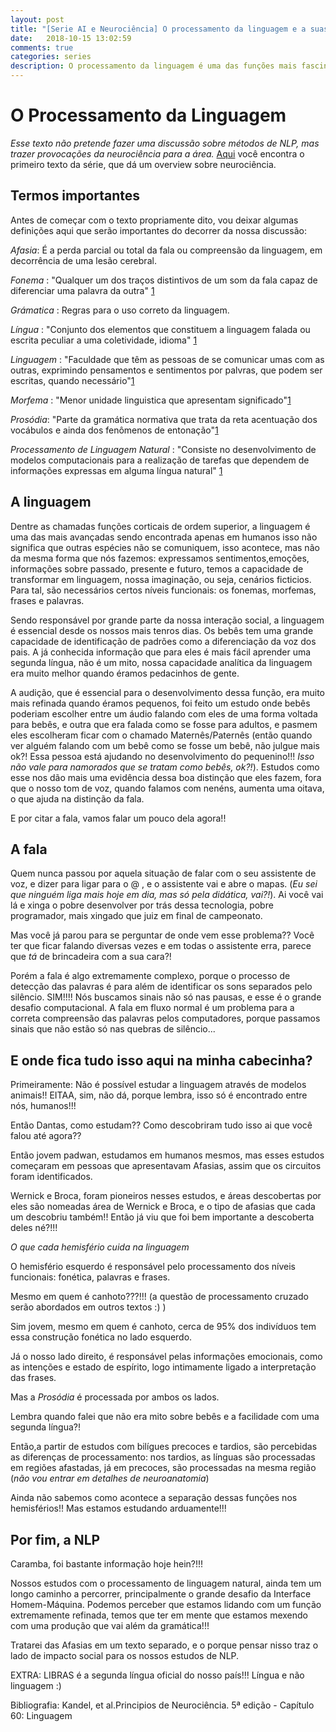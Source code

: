 ```yaml
---
layout: post
title: "[Serie AI e Neurociência] O processamento da linguagem e a suas nuances"
date:   2018-10-15 13:02:59
comments: true
categories: series
description: O processamento da linguagem é uma das funções mais fascinantes do ser humano, e uma desafio para os entusiastas da Inteligência Artificial, vamos abordar um pouco sobre como entender a biologia por trás desse processo pode ser valioso para insights.
---
```


# O Processamento da Linguagem

*Esse texto não pretende fazer uma discussão sobre métodos de NLP, mas trazer provocações da neurociência para a área.*
[Aqui](http://carolinedantas.com/series/2018/08/05/neuro.html) você encontra o primeiro texto da série, que dá um overview sobre neurociência.

## Termos importantes
Antes de começar com o texto propriamente dito, vou deixar algumas definições aqui que serão importantes do decorrer da nossa discussão:

*Afasia*: É a perda parcial ou total da fala ou compreensão da linguagem, em decorrência de uma lesão cerebral.

*Fonema* : "Qualquer um dos traços distintivos de um som da fala capaz de diferenciar uma palavra da outra" [1](https://www.dicio.com.br/fonema/)

*Grámatica* : Regras para o uso correto da linguagem.

*Língua* : "Conjunto dos elementos que constituem a linguagem falada ou escrita peculiar a uma coletividade, idioma" [1](https://www.dicio.com.br/lingua/)

*Linguagem* : "Faculdade que têm as pessoas de se comunicar umas com as outras, exprimindo pensamentos e sentimentos por palvras, que podem ser escritas, quando necessário"[1](https://www.dicio.com.br/linguagem/)

*Morfema* : "Menor unidade linguistica que apresentam significado"[1](https://www.dicio.com.br/morfema/)

*Prosódia*: "Parte da gramática normativa que trata da reta acentuação dos vocábulos e ainda dos fenômenos de entonação"[1](https://www.dicio.com.br/prosodia)

*Processamento de Linguagem Natural* : "Consiste no desenvolvimento de modelos computacionais para a realização de tarefas que dependem de informações expressas em alguma língua natural" [1](https://www.ime.usp.br/~slago/IA-pln.pdf)


## A linguagem

Dentre as chamadas funções corticais de ordem superior, a linguagem é uma das mais avançadas sendo encontrada apenas em humanos isso não significa que outras espécies não se comuniquem, isso acontece, mas não da mesma forma que nós fazemos: expressamos sentimentos,emoções, informações sobre passado, presente e futuro, temos a capacidade de transformar em linguagem, nossa imaginação, ou seja, cenários ficticios. Para tal, são necessários certos níveis funcionais: os fonemas, morfemas, frases e palavras. 

Sendo responsável por grande parte da nossa interação social, a linguagem é essencial desde os nossos mais tenros dias. Os bebês tem uma grande capacidade de identificação de padrões como a diferenciação da voz dos pais. A já conhecida informação que para eles é mais fácil aprender uma segunda língua, não é um mito, nossa capacidade analítica da linguagem era muito melhor quando éramos pedacinhos de gente. 

A audição, que é essencial para o  desenvolvimento dessa função, era muito mais refinada  quando éramos pequenos, foi feito um estudo onde bebês poderiam escolher entre um áudio falando com eles de uma forma voltada para bebês, e outra que era falada como se fosse para adultos, e pasmem eles escolheram ficar com o chamado Maternês/Paternês (então quando ver alguém falando com um bebê como se fosse um bebê, não julgue mais ok?! Essa pessoa está ajudando no desenvolvimento do pequenino!!! *Isso não vale para namorados que se tratam como bebês, ok?!*). Estudos como esse nos dão mais uma evidência dessa boa distinção que eles fazem, fora que o nosso tom de voz, quando falamos com nenéns, aumenta uma oitava, o que ajuda na distinção da fala.

E por citar a fala, vamos falar um pouco dela agora!!

## A fala

Quem nunca passou por aquela situação de falar com o seu assistente de voz, e dizer para ligar para o @ , e o assistente vai e abre o mapas. (*Eu sei que ninguém liga mais hoje em dia, mas só pela didática, vai?!*). Ai você vai lá e xinga o pobre desenvolver por trás dessa tecnologia, pobre programador, mais xingado que juiz em final de campeonato.

Mas você já parou para se perguntar de onde vem esse problema?? Você ter que ficar falando diversas vezes e em todas o assistente erra, parece que *tá* de brincadeira com a sua cara?!

Porém a fala é algo extremamente complexo, porque o processo de detecção das palavras é para além de identificar os sons separados pelo silêncio. SIM!!!! Nós buscamos sinais não só nas pausas, e esse é o grande desafio computacional. A fala em fluxo normal é um problema para a correta compreensão das palavras pelos computadores, porque passamos sinais que não estão só nas quebras de silêncio...


## E onde fica tudo isso aqui na minha cabecinha?

Primeiramente: Não é possível estudar a linguagem através de modelos animais!! EITAA, sim, não dá, porque lembra, isso só é encontrado entre nós, humanos!!!

Então Dantas, como estudam?? Como descobriram tudo isso ai que você falou até agora??

Então jovem padwan, estudamos em humanos mesmos, mas esses estudos começaram em pessoas que apresentavam Afasias, assim que os circuitos foram identificados.

Wernick e Broca, foram pioneiros nesses estudos, e áreas descobertas por eles são nomeadas área de Wernick e Broca, e o tipo de afasias que cada um descobriu também!! Então já viu que foi bem importante a descoberta deles né?!!!

*O que cada hemisfério cuida na linguagem*

O hemisfério esquerdo é responsável pelo processamento dos níveis funcionais: fonética, palavras e frases.

Mesmo em quem é canhoto???!!!
(a questão de processamento cruzado serão abordados em outros textos :) )

Sim jovem, mesmo em quem é canhoto, cerca de 95% dos indivíduos tem essa construção fonética no lado esquerdo.

Já o nosso lado direito, é responsável pelas informações emocionais, como as intenções e estado de espírito, logo intimamente ligado a interpretação das frases.

Mas a *Prosódia* é processada por ambos os lados.

Lembra quando falei que não era mito sobre bebês e a facilidade com uma segunda língua?!

Então,a partir de estudos com bilígues precoces e tardios, são percebidas as diferenças de processamento: nos tardios, as línguas são processadas em regiões afastadas, já em precoces, são processadas na mesma região (*não vou entrar em detalhes de neuroanatomia*)

Ainda não sabemos como acontece a separação dessas funções nos hemisférios!! Mas estamos estudando arduamente!!!

## Por fim, a NLP

Caramba, foi bastante informação hoje hein?!!!

Nossos estudos com o processamento de linguagem natural, ainda tem um longo caminho a percorrer, principalmente o grande desafio da Interface Homem-Máquina. Podemos perceber que estamos lidando com um função extremamente refinada, temos que ter em mente que estamos mexendo com uma produção que vai além da gramática!!!

Tratarei das Afasias em um texto separado, e o porque pensar nisso traz o lado de impacto social para os nossos estudos de NLP.

EXTRA: LIBRAS é a segunda língua oficial do nosso país!!! Língua e não linguagem :)



Bibliografia:
 Kandel, et al.Principios de Neurociência. 5ª edição - Capítulo 60: Linguagem